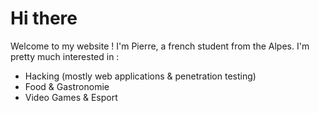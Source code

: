 # Hi there
Welcome to my website ! I'm Pierre, a french student from the Alpes.
I'm pretty much interested in : 
* Hacking (mostly web applications & penetration testing)
* Food & Gastronomie
* Video Games & Esport